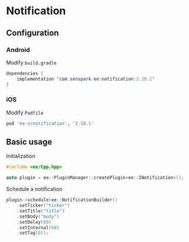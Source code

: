 # Notification
## Configuration
### Android
Modify `build.gradle`
```java
dependencies {
    implementation 'com.senspark.ee:notification:2.10.1'
}
```

### iOS
Modify `Podfile`
```ruby
pod 'ee-x/notification', '2.10.1'
```

## Basic usage
Initialization
```cpp
#include <ee/Cpp.hpp>

auto plugin = ee::PluginManager::createPlugin<ee::INotification>();
```

Schedule a notification
```cpp
plugin->schedule(ee::NotificationBuilder()
    .setTicker("ticker")
    .setTitle("title")
    .setBody("body")
    .setDelay(60)
    .setInternal(60)
    .setTag(0));
```